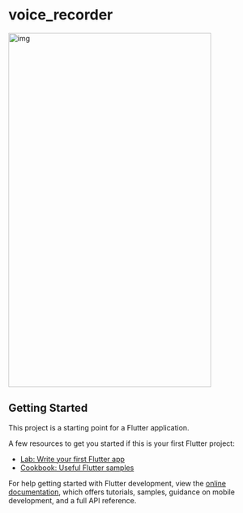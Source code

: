 # voice_recorder

<img src="https://firebasestorage.googleapis.com/v0/b/rent-ffb49.appspot.com/o/photos%2FScreenshot_20240905-213642%5B1%5D.jpg?alt=media&token=f4a60258-9b88-4c49-bdcc-e24ac242cc0e" alt="img" width=400 height=700 />

## Getting Started

This project is a starting point for a Flutter application.

A few resources to get you started if this is your first Flutter project:

- [Lab: Write your first Flutter app](https://docs.flutter.dev/get-started/codelab)
- [Cookbook: Useful Flutter samples](https://docs.flutter.dev/cookbook)

For help getting started with Flutter development, view the
[online documentation](https://docs.flutter.dev/), which offers tutorials,
samples, guidance on mobile development, and a full API reference.
